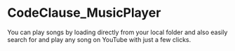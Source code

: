 # CodeClause_MusicPlayer
 You can play songs by loading directly from your local folder and also easily search for and play any song on YouTube with just a few clicks.
